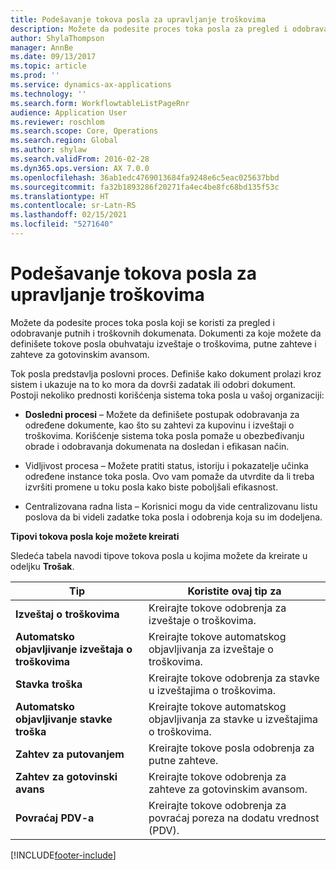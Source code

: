```yaml
---
title: Podešavanje tokova posla za upravljanje troškovima
description: Možete da podesite proces toka posla za pregled i odobravanje putnih i troškovnih dokumenata.
author: ShylaThompson
manager: AnnBe
ms.date: 09/13/2017
ms.topic: article
ms.prod: ''
ms.service: dynamics-ax-applications
ms.technology: ''
ms.search.form: WorkflowtableListPageRnr
audience: Application User
ms.reviewer: roschlom
ms.search.scope: Core, Operations
ms.search.region: Global
ms.author: shylaw
ms.search.validFrom: 2016-02-28
ms.dyn365.ops.version: AX 7.0.0
ms.openlocfilehash: 36ab1edc4769013684fa9248e6c5eac025637bbd
ms.sourcegitcommit: fa32b1893286f20271fa4ec4be8fc68bd135f53c
ms.translationtype: HT
ms.contentlocale: sr-Latn-RS
ms.lasthandoff: 02/15/2021
ms.locfileid: "5271640"
---
```

# <a name="set-up-expense-management-workflows"></a>Podešavanje tokova posla za upravljanje troškovima

Možete da podesite proces toka posla koji se koristi za pregled i odobravanje putnih i troškovnih dokumenata. Dokumenti za koje možete da definišete tokove posla obuhvataju izveštaje o troškovima, putne zahteve i zahteve za gotovinskim avansom.

Tok posla predstavlja poslovni proces. Definiše kako dokument prolazi kroz sistem i ukazuje na to ko mora da dovrši zadatak ili odobri dokument. Postoji nekoliko prednosti korišćenja sistema toka posla u vašoj organizaciji:

-   **Dosledni procesi** – Možete da definišete postupak odobravanja za određene dokumente, kao što su zahtevi za kupovinu i izveštaji o troškovima. Korišćenje sistema toka posla pomaže u obezbeđivanju obrade i odobravanja dokumenata na dosledan i efikasan način.

-   Vidljivost procesa – Možete pratiti status, istoriju i pokazatelje učinka određene instance toka posla. Ovo vam pomaže da utvrdite da li treba izvršiti promene u toku posla kako biste poboljšali efikasnost.

-   Centralizovana radna lista – Korisnici mogu da vide centralizovanu listu poslova da bi videli zadatke toka posla i odobrenja koja su im dodeljena. 

**Tipovi tokova posla koje možete kreirati**

Sledeća tabela navodi tipove tokova posla u kojima možete da kreirate u odeljku **Trošak**.


|              <strong>Tip</strong>              |                   <strong>Koristite ovaj tip za</strong>                   |
|-------------------------------------------------|-----------------------------------------------------------------------|
|         <strong>Izveštaj o troškovima</strong>         |            Kreirajte tokove odobrenja za izveštaje o troškovima.             |
|  <strong>Automatsko objavljivanje izveštaja o troškovima</strong>   |        Kreirajte tokove automatskog objavljivanja za izveštaje o troškovima.        |
|       <strong>Stavka troška</strong>        |     Kreirajte tokove odobrenja za stavke u izveštajima o troškovima.      |
| <strong>Automatsko objavljivanje stavke troška</strong> | Kreirajte tokove automatskog objavljivanja za stavke u izveštajima o troškovima. |
|       <strong>Zahtev za putovanjem</strong>       |          Kreirajte tokove posla odobrenja za putne zahteve.           |
|      <strong>Zahtev za gotovinski avans</strong>      |         Kreirajte tokove odobrenja za zahteve za gotovinskim avansom.          |
|        <strong>Povraćaj PDV-a</strong>        | Kreirajte tokove odobrenja za povraćaj poreza na dodatu vrednost (PDV).  |



[!INCLUDE[footer-include](../includes/footer-banner.md)]